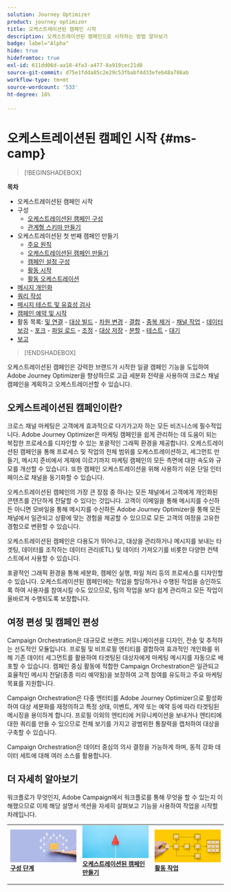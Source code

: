 ```yaml
---
solution: Journey Optimizer
product: journey optimizer
title: 오케스트레이션된 캠페인 시작
description: 오케스트레이션된 캠페인으로 시작하는 방법 알아보기
badge: label="Alpha"
hide: true
hidefromtoc: true
exl-id: 611dd06d-aa18-4fa3-a477-8a910cec21d8
source-git-commit: d75e1fdda85c2e29c53fbabf4d33efeb48a786ab
workflow-type: tm+mt
source-wordcount: '533'
ht-degree: 16%

---
```


# 오케스트레이션된 캠페인 시작 {#ms-camp}

>[!BEGINSHADEBOX]

**목차**

* 오케스트레이션된 캠페인 시작
* 구성
   * [오케스트레이션된 캠페인 구성](gs-campaign-config.md)
   * [관계형 스키마 만들기](ms-schemas.md)
* 오케스트레이션된 첫 번째 캠페인 만들기
   * [주요 원칙](gs-campaign-creation.md)
   * [오케스트레이션된 캠페인 만들기](create-ms-campaign.md)
   * [캠페인 설정 구성](ms-campaign-settings.md)
   * [활동 시작](activities/about-activities.md)
   * [활동 오케스트레이션](orchestrate-activities.md)
* [메시지 개인화](ms-personalization.md)
* [쿼리 작성](ms-query-modeler.md)
* [메시지 테스트 및 유효성 검사](ms-proofs.md)
* [캠페인 예약 및 시작](start-monitor-campaigns.md)
* 활동 목록: [및 연결](activities/and-join.md) - [대상 빌드](activities/build-audience.md) - [차원 변경](activities/change-dimension.md) - [결합](activities/combine.md) - [중복 제거](activities/deduplication.md) - [채널 작업](activities/channels.md) - [데이터 보강](activities/enrichment.md) - [포크](activities/fork.md) - [파일 로드](activities/load-file.md) - [조정](activities/reconciliation.md) - [대상 저장](activities/save-audience.md) - [분할](activities/split.md) - [테스트](activities/test.md) - [대기](activities/wait.md)
* [보고](reporting-campaigns.md)

>[!ENDSHADEBOX]

오케스트레이션된 캠페인은 강력한 브랜드가 시작한 일괄 캠페인 기능을 도입하여 Adobe Journey Optimizer을 향상하므로 고급 세분화 전략을 사용하여 크로스 채널 캠페인을 계획하고 오케스트레이션할 수 있습니다.

## 오케스트레이션된 캠페인이란?

크로스 채널 마케팅은 고객에게 효과적으로 다가가고자 하는 모든 비즈니스에 필수적입니다. Adobe Journey Optimizer은 마케팅 캠페인을 쉽게 관리하는 데 도움이 되는 복잡한 프로세스를 디자인할 수 있는 포괄적인 그래픽 환경을 제공합니다. 오케스트레이션된 캠페인을 통해 프로세스 및 작업의 전체 범위를 오케스트레이션하고, 세그먼트 만들기, 메시지 준비에서 게재에 이르기까지 마케팅 캠페인의 모든 측면에 대한 속도와 규모를 개선할 수 있습니다. 또한 캠페인 오케스트레이션을 위해 사용하기 쉬운 단일 인터페이스로 채널을 동기화할 수 있습니다.

오케스트레이션된 캠페인의 가장 큰 장점 중 하나는 모든 채널에서 고객에게 개인화된 콘텐츠를 간단하게 전달할 수 있다는 것입니다. 고객이 이메일을 통해 메시지를 수신하든 아니면 모바일을 통해 메시지를 수신하든 Adobe Journey Optimizer을 통해 모든 채널에서 일관되고 상황에 맞는 경험을 제공할 수 있으므로 모든 고객의 여정을 고유한 경험으로 변환할 수 있습니다.

오케스트레이션된 캠페인은 다용도가 뛰어나고, 대상을 관리하거나 메시지를 보내는 타겟팅, 데이터를 조작하는 데이터 관리(ETL) 및 데이터 가져오기를 비롯한 다양한 컨텍스트에서 사용할 수 있습니다.

포괄적인 그래픽 환경을 통해 세분화, 캠페인 실행, 파일 처리 등의 프로세스를 디자인할 수 있습니다. 오케스트레이션된 캠페인에는 작업을 할당하거나 수행된 작업을 승인하도록 하여 사용자를 참여시킬 수도 있으므로, 팀의 작업을 보다 쉽게 관리하고 모든 작업이 올바르게 수행되도록 보장합니다.


## 여정 편성 및 캠페인 편성

Campaign Orchestration은 대규모로 브랜드 커뮤니케이션을 디자인, 전송 및 추적하는 선도적인 모듈입니다. 프로필 및 비프로필 엔티티를 결합하여 효과적인 개인화를 위해 기존 데이터 세그먼트를 활용하여 타겟팅된 대상자에게 마케팅 메시지를 자동으로 배포할 수 있습니다. 캠페인 중심 활동에 적합한 Campaign Orchestration은 일관되고 효율적인 메시지 전달(종종 미리 예약됨)을 보장하여 고객 참여를 유도하고 주요 마케팅 목표를 지원합니다.

Campaign Orchestration은 다중 엔터티를 Adobe Journey Optimizer으로 활성화하여 대상 세분화를 재정의하고 특정 상태, 이벤트, 계약 또는 예약 등에 따라 타겟팅된 메시징을 용이하게 합니다. 프로필 이외의 엔티티에 커뮤니케이션을 보내거나 엔티티에 대한 쿼리를 만들 수 있으므로 전체 보기를 가지고 광범위한 통찰력을 캡처하여 대상을 구축할 수 있습니다.

Campaign Orchestration은 데이터 중심의 의사 결정을 가능하게 하며, 동적 강화 데이터 세트에 대해 여러 소스를 활용합니다.


## 더 자세히 알아보기

워크플로가 무엇인지, Adobe Campaign에서 워크플로를 통해 무엇을 할 수 있는지 이해했으므로 이제 해당 설명서 섹션을 자세히 살펴보고 기능을 사용하여 작업을 시작할 차례입니다.

<table style="table-layout:fixed"><tr style="border: 0;">
<td>
<a href="gs-campaign-creation.md">
<img alt="워크플로 액세스 및 관리" src="assets/do-not-localize/workflow-access.jpeg">
</a>
<div>
<a href="gs-campaign-creation.md"><strong>구성 단계</strong></a>
</div>
<p>
</td>
<td>
<a href="create-ms-campaign.md">
<img alt="리드" src="assets/do-not-localize/workflow-create.jpeg">
</a>
<div><a href="create-ms-campaign.md"><strong>오케스트레이션된 캠페인 만들기</strong>
</div>
<p>
</td>
<td>
<a href="activities/about-activities.md">
<img alt="드물게" src="assets/do-not-localize/workflow-activities.jpeg">
</a>
<div>
<a href="activities/about-activities.md"><strong>활동 작업</strong></a>
</div>
<p></td>
</tr></table>
